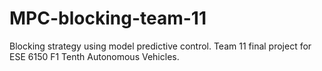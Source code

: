 # MPC-blocking-team-11
 Blocking strategy using model predictive control. Team 11 final project for ESE 6150 F1 Tenth Autonomous Vehicles.
